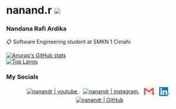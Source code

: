# nanand.r <img src="https://github.githubassets.com/images/mona-loading-dimmed.gif" height="24px">

### Nandana Rafi Ardika
📋 Software Engineering student at SMKN 1 Cimahi

[![Anurag's GitHub stats](https://github-readme-stats.vercel.app/api?username=nanandr&show_icons=true&text_color=aaa&icon_color=aaa&title_color=aaa&border_color=555&theme=transparent)](https://github.com/anuraghazra/github-readme-stats)
<br>
[![Top Langs](https://github-readme-stats.vercel.app/api/top-langs/?username=nanandr&show_icons=true&text_color=aaa&icon_color=D30371&title_color=aaa&layout=compact&border_color=555&theme=transparent)](https://github.com/anuraghazra/github-readme-stats)

### My Socials
<p align="center">
  <a href="https://youtube.com/@nanand.r" target="_blank">
    <img align="center" alt="nanandr | youtube" height="20px" src="https://upload.wikimedia.org/wikipedia/commons/thumb/0/09/YouTube_full-color_icon_%282017%29.svg/800px-YouTube_full-color_icon_%282017%29.svg.png" />
  </a> &nbsp;&nbsp;
  
  <a href="https://instagram.com/nanand.r" target="_blank">
    <img align="center" alt="nanandr | instagram" width="24px" src="https://upload.wikimedia.org/wikipedia/commons/e/e7/Instagram_logo_2016.svg" />
  </a> &nbsp;&nbsp;
  
  <a href="https://mail.google.com/mail/?view=cm&source=mailto&to=rafirenan12@gmail.com" target="_blank">
    <img align="center" alt="nanandr | Gmail" width="26px" src="https://github.com/SatYu26/SatYu26/blob/master/Assets/Gmail.svg" />
  </a> &nbsp;&nbsp;
  
  <a href="https://www.linkedin.com/in/nandana-rafi-ardika-442a29237/" target="_blank">
    <img align="center" alt="nanandr | Linkedin" width="24px" src="https://github.com/SatYu26/SatYu26/blob/master/Assets/Linkedin.svg" />
  </a> &nbsp;&nbsp;
  
  <a href="https://github.com/nanandr" target="_blank">
    <img align="center" alt="nanandr | GitHub" width="26px" src="https://upload.wikimedia.org/wikipedia/commons/thumb/a/ae/Github-desktop-logo-symbol.svg/1024px-Github-desktop-logo-symbol.svg.png" />
  </a>
  
<p>

